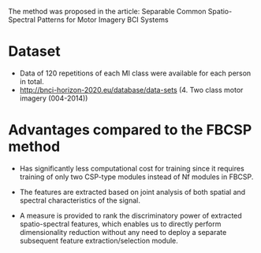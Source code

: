 The method was proposed in the article: Separable Common Spatio-Spectral Patterns for Motor Imagery BCI Systems

# Dataset
- Data of 120 repetitions of each MI class were available for each person in total.
- http://bnci-horizon-2020.eu/database/data-sets (4. Two class motor imagery (004-2014))

# Advantages compared to the FBCSP method
- Has significantly less computational cost for training since it requires
training of only two CSP-type modules instead of Nf modules in FBCSP.

- The features are extracted based on joint
analysis of both spatial and spectral characteristics of the signal.

- A measure is provided to rank the discriminatory power of 
extracted spatio-spectral features, which enables us to directly 
perform dimensionality reduction without any need to deploy 
a separate subsequent feature extraction/selection module.